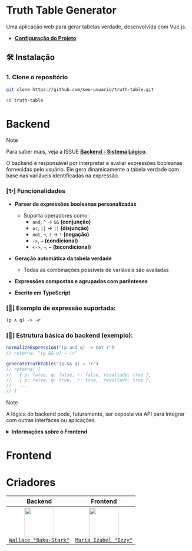 # Truth Table Generator

Uma aplicação web para gerar tabelas verdade, desenvolvida com Vue.js.

- **[Configuração do Projeto](https://github.com/Baku-Stark/Truth_Table/issues/3)**

## 🛠️ Instalação

### 1. Clone o repositório

```bash
git clone https://github.com/seu-usuario/truth-table.git
```

```bash
cd truth-table
```

# Backend

> [!NOTE]
>
> Para saber mais, veja a ISSUE **[Backend - Sistema Lógico](https://github.com/Baku-Stark/Truth_Table/issues/2)**.

O backend é responsável por interpretar e avaliar expressões booleanas fornecidas pelo usuário. Ele gera dinamicamente a tabela verdade com base nas variáveis identificadas na expressão.

### [✨] Funcionalidades

- **Parser de expressões booleanas personalizadas**

  * Suporta operadores como:
    * `and`, `^` → `&&` **(conjunção)**
    * `or`, `||` → `||` **(disjunção)**
    * `not`, `¬`, `!` → `!` **(negação)**
    * `->`, `⇒` **(condicional)**
    * `<->`, `⇔`, `↔` **(bicondicional)**

- **Geração automática da tabela verdade**
  * Todas as combinações possíveis de variáveis são avaliadas

- **Expressões compostas e agrupadas com parênteses**
- **Escrito em TypeScript**

### [🧠] Exemplo de expressão suportada:

```txt
(p ∧ q) -> ¬r
```

### [🧪] Estrutura básica do backend (exemplo):

```ts
normalizeExpression("(p and q) -> not r")
// retorna: "(p && q) ⇒ !r"

generateTruthTable("(p && q) ⇒ !r")
// retorna: [
//   { p: false, q: false, r: false, resultado: true },
//   { p: false, q: true,  r: true,  resultado: true },
//   ...
// ]
```

> [!NOTE]
> A lógica do backend pode, futuramente, ser exposta via API para integrar com outras interfaces ou aplicações.

<details>

<summary><b>Informações sobre o Frontend</b></summary>

> [!NOTE]
>
> Para saber mais, veja a ISSUE **[Configuração do Projeto #3](https://github.com/Baku-Stark/Truth_Table/issues/3)**.
> 
> Como a página está sendo desenvolvidoa **[Visual e Aparência do Site #4](https://github.com/Baku-Stark/Truth_Table/issues/4)**.

</details>

# Frontend



# Criadores

| Backend  | Frontend |
|:---:|:---:|
|  <img height="80"  src="https://avatars.githubusercontent.com/u/103138773?v=4" />  <br> [`Wallace "Baku-Stark"`](https://github.com/Baku-Stark)  |  <img height="80"  src="https://avatars.githubusercontent.com/u/163025588?v=4" />  <br> [`Maria Izabel "Izzy"`](https://github.com/sparklezzy) |